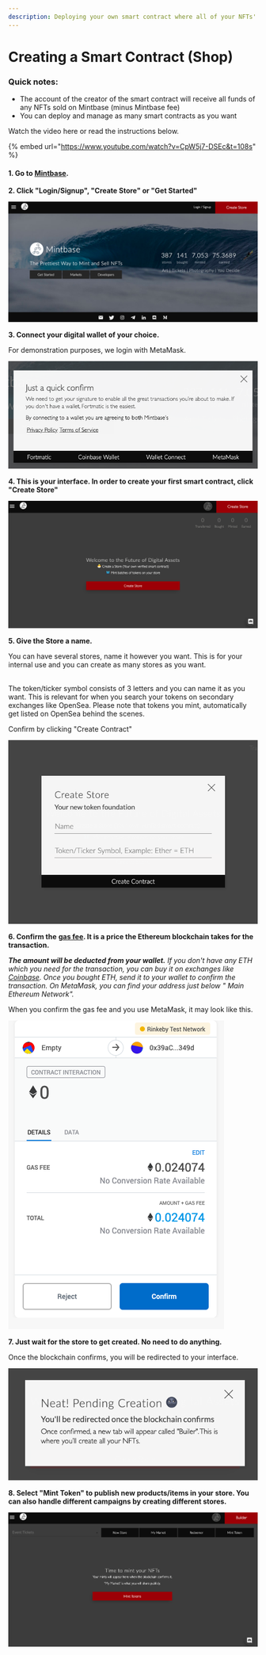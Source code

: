 ```yaml
---
description: Deploying your own smart contract where all of your NFTs' will live
---
```


# Creating a Smart Contract (Shop)

### Quick notes:

* The account of the creator of the smart contract will receive all funds of any NFTs sold on Mintbase (minus Mintbase fee)
* You can deploy and manage as many smart contracts as you want

Watch the video here or read the instructions below.

{% embed url="https://www.youtube.com/watch?v=CpW5j7-DSEc&t=108s" %}





#### 1. Go to [Mintbase](https://mintbase.io/).

**2. Click "Login/Signup", "Create Store" or "Get Started"**

![Mintbase Interface](<../../../.gitbook/assets/Screen Shot 2020-04-10 at 8.43.09 AM.png>)

**3. Connect your digital wallet of your choice.**

For demonstration purposes, we login with MetaMask.

![](<../../../.gitbook/assets/Screen Shot 2020-04-10 at 8.50.27 AM.png>)

**4. This is your interface. In order to create your first smart contract, click "Create Store"**

![](<../../../.gitbook/assets/Screen Shot 2020-04-10 at 8.56.14 AM.png>)

**5. Give the Store a name.**

You can have several stores, name it however you want. This is for your internal use and you can create as many stores as you want.

\
The token/ticker symbol consists of 3 letters and you can name it as you want. This is relevant for when you search your tokens on secondary exchanges like OpenSea. Please note that tokens you mint, automatically get listed on OpenSea behind the scenes.

Confirm by clicking "Create Contract"

![](<../../../.gitbook/assets/Screen Shot 2020-04-10 at 9.55.04 AM.png>)

**6. Confirm the** [**gas fee**](https://blockgeeks.com/guides/ethereum-gas/)**. It is a price the Ethereum blockchain takes for the transaction.**&#x20;

_**The amount will be deducted from your wallet.** If you don't have any ETH which you need for the transaction, you can buy it on exchanges like_ [_Coinbase_](https://www.coinbase.com/)_. Once you bought ETH, send it to your wallet to confirm the transaction. On MetaMask, you can find your address just below " Main Ethereum Network"._

When you confirm the gas fee and you use MetaMask, it may look like this.

![](<../../../.gitbook/assets/Screen Shot 2020-04-10 at 9.57.53 AM.png>)

**7. Just wait for the store to get created. No need to do anything.**&#x20;

Once the blockchain confirms, you will be redirected to your interface.

![](<../../../.gitbook/assets/Screen Shot 2020-04-10 at 9.58.00 AM.png>)

**8.  Select "Mint Token" to publish new products/items in your store. You can also handle different campaigns by creating different stores.**

![](<../../../.gitbook/assets/Screen Shot 2020-04-10 at 10.14.56 AM.png>)
